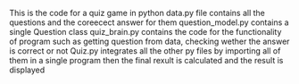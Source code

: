 This is the code for a quiz game in python
data.py file contains all the questions and the coreecect answer for them
question_model.py contains a single Question class
quiz_brain.py contains the code for the functionality of program such as getting question from data, checking wether the answer is correct or not 
Quiz.py integrates all the other py files by importing all of them in a single program then the final rexult is calculated and the result is displayed 
